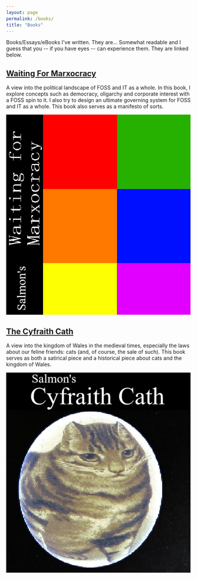 ```yaml
---
layout: page
permalink: /books/
title: "Books"
---
```


Books/Essays/eBooks I've written. They are... Somewhat readable
and I guess that you -- if you have eyes -- can experience them.
They are linked below.

## [Waiting For Marxocracy](wfm-revised/prologue)
A view into the political landscape of FOSS and IT as a whole.
In this book, I explore concepts such as democracy, oligarchy
and corporate interest with a FOSS spin to it. I also try to
design an ultimate governing system for FOSS and IT as a
whole. This book also serves as a manifesto of sorts.

[![Waiting for marxocracy cover](/images/wfm-cover.png)](/)

## [The Cyfraith Cath](/books/cyfraith-cath/introduction)
A view into the kingdom of Wales in the medieval times,
especially the laws about our feline friends: cats (and, of
course, the sale of such). This book serves as both a satirical
piece and a historical piece about cats and the kingdom of Wales.

[![Cyfraith Cath cover](/images/cyfraith-cath-cover.png)](/)

